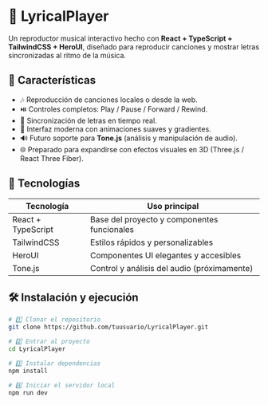# 🎵 LyricalPlayer

Un reproductor musical interactivo hecho con **React + TypeScript + TailwindCSS + HeroUI**, diseñado para reproducir canciones y mostrar letras sincronizadas al ritmo de la música.

## 🚀 Características

- 🎶 Reproducción de canciones locales o desde la web.  
- ⏯️ Controles completos: Play / Pause / Forward / Rewind.  
- 💬 Sincronización de letras en tiempo real.  
- 🎨 Interfaz moderna con animaciones suaves y gradientes.  
- 🔊 Futuro soporte para **Tone.js** (análisis y manipulación de audio).  
- 🌐 Preparado para expandirse con efectos visuales en 3D (Three.js / React Three Fiber).

## 🧩 Tecnologías

| Tecnología | Uso principal |
|-------------|----------------|
| React + TypeScript | Base del proyecto y componentes funcionales |
| TailwindCSS | Estilos rápidos y personalizables |
| HeroUI | Componentes UI elegantes y accesibles |
| Tone.js | Control y análisis del audio (próximamente) |

## 🛠️ Instalación y ejecución

```bash
# 1️⃣ Clonar el repositorio
git clone https://github.com/tuusuario/LyricalPlayer.git

# 2️⃣ Entrar al proyecto
cd LyricalPlayer

# 3️⃣ Instalar dependencias
npm install

# 4️⃣ Iniciar el servidor local
npm run dev